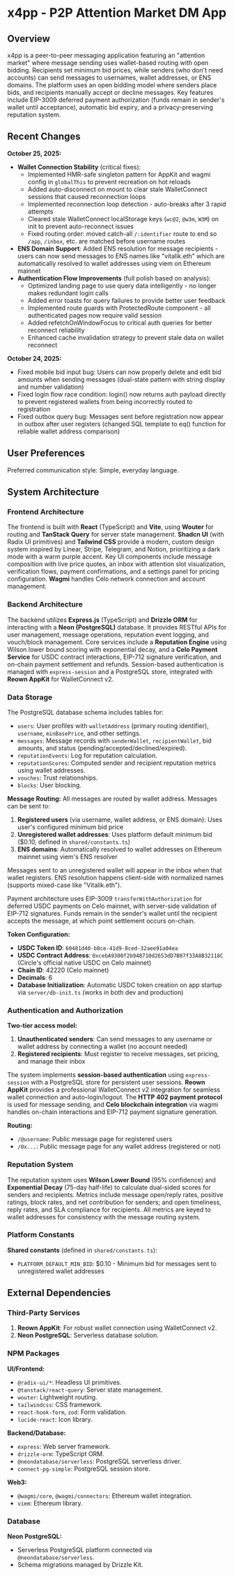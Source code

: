 # x4pp - P2P Attention Market DM App

## Overview

x4pp is a peer-to-peer messaging application featuring an "attention market" where message sending uses wallet-based routing with open bidding. Recipients set minimum bid prices, while senders (who don't need accounts) can send messages to usernames, wallet addresses, or ENS domains. The platform uses an open bidding model where senders place bids, and recipients manually accept or decline messages. Key features include EIP-3009 deferred payment authorization (funds remain in sender's wallet until acceptance), automatic bid expiry, and a privacy-preserving reputation system.

## Recent Changes

**October 25, 2025:**
- **Wallet Connection Stability** (critical fixes):
  - Implemented HMR-safe singleton pattern for AppKit and wagmi config in `globalThis` to prevent recreation on hot reloads
  - Added auto-disconnect on mount to clear stale WalletConnect sessions that caused reconnection loops
  - Implemented reconnection loop detection - auto-breaks after 3 rapid attempts
  - Cleared stale WalletConnect localStorage keys (`wc@2`, `@w3m`, `W3M`) on init to prevent auto-reconnect issues
  - Fixed routing order: moved catch-all `/:identifier` route to end so `/app`, `/inbox`, etc. are matched before username routes
- **ENS Domain Support**: Added ENS resolution for message recipients - users can now send messages to ENS names like "vitalik.eth" which are automatically resolved to wallet addresses using viem on Ethereum mainnet
- **Authentication Flow Improvements** (full polish based on analysis):
  - Optimized landing page to use query data intelligently - no longer makes redundant login calls
  - Added error toasts for query failures to provide better user feedback
  - Implemented route guards with ProtectedRoute component - all authenticated pages now require valid session
  - Added refetchOnWindowFocus to critical auth queries for better reconnect reliability
  - Enhanced cache invalidation strategy to prevent stale data on wallet reconnect

**October 24, 2025:**
- Fixed mobile bid input bug: Users can now properly delete and edit bid amounts when sending messages (dual-state pattern with string display and number validation)
- Fixed login flow race condition: login() now returns auth payload directly to prevent registered wallets from being incorrectly routed to registration
- Fixed outbox query bug: Messages sent before registration now appear in outbox after user registers (changed SQL template to eq() function for reliable wallet address comparison)

## User Preferences

Preferred communication style: Simple, everyday language.

## System Architecture

### Frontend Architecture

The frontend is built with **React** (TypeScript) and **Vite**, using **Wouter** for routing and **TanStack Query** for server state management. **Shadcn UI** (with Radix UI primitives) and **Tailwind CSS** provide a modern, custom design system inspired by Linear, Stripe, Telegram, and Notion, prioritizing a dark mode with a warm purple accent. Key UI components include message composition with live price quotes, an inbox with attention slot visualization, verification flows, payment confirmations, and a settings panel for pricing configuration. **Wagmi** handles Celo network connection and account management.

### Backend Architecture

The backend utilizes **Express.js** (TypeScript) and **Drizzle ORM** for interacting with a **Neon (PostgreSQL)** database. It provides RESTful APIs for user management, message operations, reputation event logging, and vouch/block management. Core services include a **Reputation Engine** using Wilson lower bound scoring with exponential decay, and a **Celo Payment Service** for USDC contract interactions, EIP-712 signature verification, and on-chain payment settlement and refunds. Session-based authentication is managed with `express-session` and a PostgreSQL store, integrated with **Reown AppKit** for WalletConnect v2.

### Data Storage

The PostgreSQL database schema includes tables for:
- `users`: User profiles with `walletAddress` (primary routing identifier), `username`, `minBasePrice`, and other settings.
- `messages`: Message records with `senderWallet`, `recipientWallet`, bid amounts, and status (pending/accepted/declined/expired).
- `reputationEvents`: Log for reputation calculation.
- `reputationScores`: Computed sender and recipient reputation metrics using wallet addresses.
- `vouches`: Trust relationships.
- `blocks`: User blocking.

**Message Routing:** All messages are routed by wallet address. Messages can be sent to:
1. **Registered users** (via username, wallet address, or ENS domain): Uses user's configured minimum bid price
2. **Unregistered wallet addresses**: Uses platform default minimum bid ($0.10, defined in `shared/constants.ts`)
3. **ENS domains**: Automatically resolved to wallet addresses on Ethereum mainnet using viem's ENS resolver

Messages sent to an unregistered wallet will appear in the inbox when that wallet registers. ENS resolution happens client-side with normalized names (supports mixed-case like "Vitalik.eth").

Payment architecture uses EIP-3009 `transferWithAuthorization` for deferred USDC payments on Celo mainnet, with server-side validation of EIP-712 signatures. Funds remain in the sender's wallet until the recipient accepts the message, at which point settlement occurs on-chain.

**Token Configuration:**
- **USDC Token ID**: `60481d40-b8ce-41d9-8ced-32aee91a04ea`
- **USDC Contract Address**: `0xcebA9300f2b948710d2653dD7B07f33A8B32118C` (Circle's official native USDC on Celo mainnet)
- **Chain ID**: 42220 (Celo mainnet)
- **Decimals**: 6
- **Database Initialization**: Automatic USDC token creation on app startup via `server/db-init.ts` (works in both dev and production)

### Authentication and Authorization

**Two-tier access model:**
1. **Unauthenticated senders**: Can send messages to any username or wallet address by connecting a wallet (no account needed)
2. **Registered recipients**: Must register to receive messages, set pricing, and manage their inbox

The system implements **session-based authentication** using `express-session` with a PostgreSQL store for persistent user sessions. **Reown AppKit** provides a professional WalletConnect v2 integration for seamless wallet connection and auto-login/logout. The **HTTP 402 payment protocol** is used for message sending, and **Celo blockchain integration** via wagmi handles on-chain interactions and EIP-712 payment signature generation.

**Routing:**
- `/@username`: Public message page for registered users
- `/0x...`: Public message page for any wallet address (registered or not)

### Reputation System

The reputation system uses **Wilson Lower Bound** (95% confidence) and **Exponential Decay** (75-day half-life) to calculate dual-sided scores for senders and recipients. Metrics include message open/reply rates, positive ratings, block rates, and net contribution for senders; and open timeliness, reply rates, and SLA compliance for recipients. All metrics are keyed to wallet addresses for consistency with the message routing system.

### Platform Constants

**Shared constants** (defined in `shared/constants.ts`):
- `PLATFORM_DEFAULT_MIN_BID`: $0.10 - Minimum bid for messages sent to unregistered wallet addresses

## External Dependencies

### Third-Party Services

1.  **Reown AppKit**: For robust wallet connection using WalletConnect v2.
2.  **Neon PostgreSQL**: Serverless database solution.

### NPM Packages

**UI/Frontend:**
-   `@radix-ui/*`: Headless UI primitives.
-   `@tanstack/react-query`: Server state management.
-   `wouter`: Lightweight routing.
-   `tailwindcss`: CSS framework.
-   `react-hook-form`, `zod`: Form validation.
-   `lucide-react`: Icon library.

**Backend/Database:**
-   `express`: Web server framework.
-   `drizzle-orm`: TypeScript ORM.
-   `@neondatabase/serverless`: PostgreSQL serverless driver.
-   `connect-pg-simple`: PostgreSQL session store.

**Web3:**
-   `@wagmi/core`, `@wagmi/connectors`: Ethereum wallet integration.
-   `viem`: Ethereum library.

### Database

**Neon PostgreSQL:**
-   Serverless PostgreSQL platform connected via `@neondatabase/serverless`.
-   Schema migrations managed by Drizzle Kit.